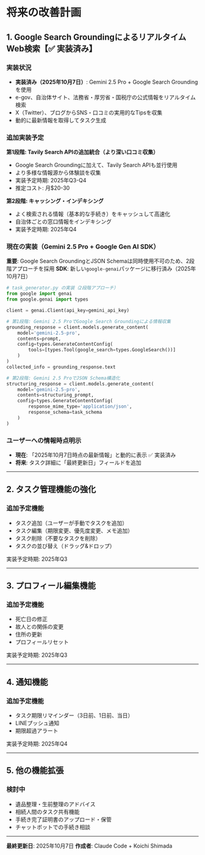 # 将来の改善計画

## 1. Google Search GroundingによるリアルタイムWeb検索【✅ 実装済み】

### 実装状況
- **実装済み（2025年10月7日）**: Gemini 2.5 Pro + Google Search Groundingを使用
- e-gov、自治体サイト、法務省・厚労省・国税庁の公式情報をリアルタイム検索
- X（Twitter）、ブログからSNS・口コミの実用的なTipsを収集
- 動的に最新情報を取得してタスク生成

### 追加実装予定
**第1段階: Tavily Search APIの追加統合（より深い口コミ収集）**
- Google Search Groundingに加えて、Tavily Search APIも並行使用
- より多様な情報源から体験談を収集
- 実装予定時期: 2025年Q3-Q4
- 推定コスト: 月$20-30

**第2段階: キャッシング・インデキシング**
- よく検索される情報（基本的な手続き）をキャッシュして高速化
- 自治体ごとの窓口情報をインデキシング
- 実装予定時期: 2025年Q4

### 現在の実装（Gemini 2.5 Pro + Google Gen AI SDK）
**重要**: Google Search GroundingとJSON Schemaは同時使用不可のため、2段階アプローチを採用
**SDK**: 新しい`google-genai`パッケージに移行済み（2025年10月7日）

```python
# task_generator.py の実装（2段階アプローチ）
from google import genai
from google.genai import types

client = genai.Client(api_key=gemini_api_key)

# 第1段階: Gemini 2.5 ProでGoogle Search Groundingによる情報収集
grounding_response = client.models.generate_content(
    model='gemini-2.5-pro',
    contents=prompt,
    config=types.GenerateContentConfig(
        tools=[types.Tool(google_search=types.GoogleSearch())]
    )
)
collected_info = grounding_response.text

# 第2段階: Gemini 2.5 ProでJSON Schema構造化
structuring_response = client.models.generate_content(
    model='gemini-2.5-pro',
    contents=structuring_prompt,
    config=types.GenerateContentConfig(
        response_mime_type='application/json',
        response_schema=task_schema
    )
)
```

### ユーザーへの情報時点明示
- **現在**: 「2025年10月7日時点の最新情報」と動的に表示 ✅ 実装済み
- **将来**: タスク詳細に「最終更新日」フィールドを追加

---

## 2. タスク管理機能の強化

### 追加予定機能
- タスク追加（ユーザーが手動でタスクを追加）
- タスク編集（期限変更、優先度変更、メモ追加）
- タスク削除（不要なタスクを削除）
- タスクの並び替え（ドラッグ&ドロップ）

実装予定時期: 2025年Q3

---

## 3. プロフィール編集機能

### 追加予定機能
- 死亡日の修正
- 故人との関係の変更
- 住所の更新
- プロフィールリセット

実装予定時期: 2025年Q3

---

## 4. 通知機能

### 追加予定機能
- タスク期限リマインダー（3日前、1日前、当日）
- LINEプッシュ通知
- 期限超過アラート

実装予定時期: 2025年Q4

---

## 5. 他の機能拡張

### 検討中
- 遺品整理・生前整理のアドバイス
- 相続人間のタスク共有機能
- 手続き完了証明書のアップロード・保管
- チャットボットでの手続き相談

---

**最終更新日**: 2025年10月7日
**作成者**: Claude Code + Koichi Shimada
